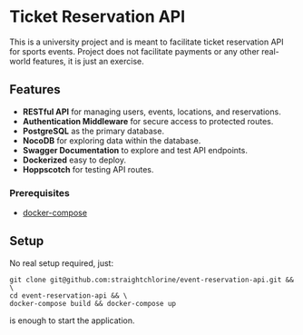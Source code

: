 # Ticket Reservation API

This is a university project and is meant to facilitate ticket reservation API for sports events.
Project does not facilitate payments or any other real-world features, it is just an exercise.

## Features

- **RESTful API** for managing users, events, locations, and reservations.
- **Authentication Middleware** for secure access to protected routes.
- **PostgreSQL** as the primary database.
- **NocoDB** for exploring data within the database.
- **Swagger Documentation** to explore and test API endpoints.
- **Dockerized** easy to deploy.
- **Hoppscotch** for testing API routes.

### Prerequisites

- [docker-compose](https://docs.docker.com/compose/)

## Setup

No real setup required, just:

```
git clone git@github.com:straightchlorine/event-reservation-api.git && \
cd event-reservation-api && \
docker-compose build && docker-compose up
```

is enough to start the application.
